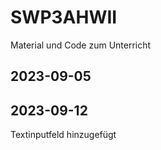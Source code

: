 # SWP3AHWII

Material und Code zum Unterricht

## 2023-09-05
## 2023-09-12
Textinputfeld hinzugefügt
